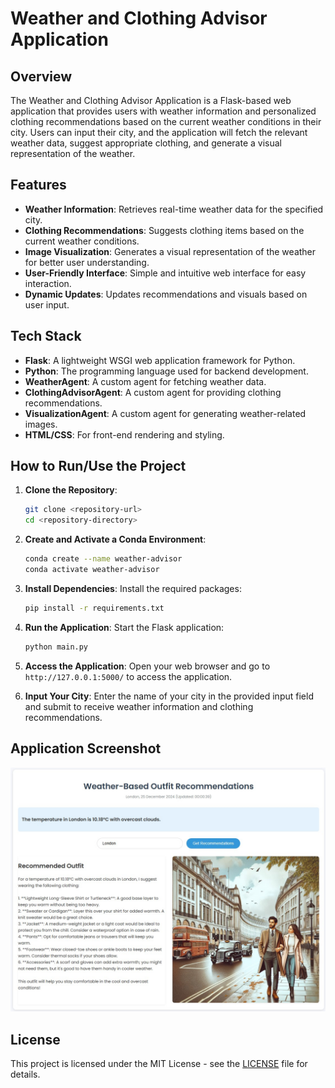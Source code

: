 # Weather and Clothing Advisor Application

## Overview
The Weather and Clothing Advisor Application is a Flask-based web application that provides users with weather information and personalized clothing recommendations based on the current weather conditions in their city. Users can input their city, and the application will fetch the relevant weather data, suggest appropriate clothing, and generate a visual representation of the weather.

## Features
- **Weather Information**: Retrieves real-time weather data for the specified city.
- **Clothing Recommendations**: Suggests clothing items based on the current weather conditions.
- **Image Visualization**: Generates a visual representation of the weather for better user understanding.
- **User-Friendly Interface**: Simple and intuitive web interface for easy interaction.
- **Dynamic Updates**: Updates recommendations and visuals based on user input.

## Tech Stack
- **Flask**: A lightweight WSGI web application framework for Python.
- **Python**: The programming language used for backend development.
- **WeatherAgent**: A custom agent for fetching weather data.
- **ClothingAdvisorAgent**: A custom agent for providing clothing recommendations.
- **VisualizationAgent**: A custom agent for generating weather-related images.
- **HTML/CSS**: For front-end rendering and styling.

## How to Run/Use the Project
1. **Clone the Repository**:
   ```bash
   git clone <repository-url>
   cd <repository-directory>
   ```

2. **Create and Activate a Conda Environment**:
   ```bash
   conda create --name weather-advisor
   conda activate weather-advisor
   ```

3. **Install Dependencies**:
   Install the required packages:
   ```bash
   pip install -r requirements.txt
   ```

4. **Run the Application**:
   Start the Flask application:
   ```bash
   python main.py
   ```

5. **Access the Application**:
   Open your web browser and go to `http://127.0.0.1:5000/` to access the application.

6. **Input Your City**:
   Enter the name of your city in the provided input field and submit to receive weather information and clothing recommendations.

## Application Screenshot
![Screenshot](screenshot.jpg)

## License
This project is licensed under the MIT License - see the [LICENSE](LICENSE) file for details.
